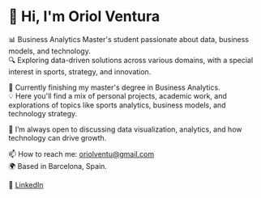 # 👋 Hi, I'm Oriol Ventura

📊 Business Analytics Master's student passionate about data, business models, and technology.  
🔍 Exploring data-driven solutions across various domains, with a special interest in sports, strategy, and innovation.

🌱 Currently finishing my master's degree in Business Analytics.  
💡 Here you'll find a mix of personal projects, academic work, and explorations of topics like sports analytics, business models, and technology strategy.

💬 I’m always open to discussing data visualization, analytics, and how technology can drive growth.

📫 How to reach me: [oriolventu@gmail.com](mailto:oriolventu@gmail.com)  
🌍 Based in Barcelona, Spain.

🔗 [LinkedIn](linkedin.com/in/oriol-ventura-miró-866358221)
